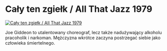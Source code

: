 Cały ten zgiełk / All That Jazz 1979 
=============
[![Cały ten zgiełk / All That Jazz 1979 ](http://vidos.pl/images/player.gif)](http://vidos.pl/caly-ten-zgielk-all-that-jazz-1979)

 Joe Giddeon to utalentowany choreograf, lecz także nadużywający alkoholu pracoholik i narkoman. Mężczyzna wkrótce zaczyna postrzegać siebie jako człowieka śmiertelnego.
